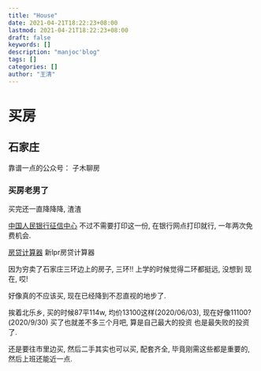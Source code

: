 ```yaml
---
title: "House"
date: 2021-04-21T18:22:23+08:00
lastmod: 2021-04-21T18:22:23+08:00
draft: false
keywords: []
description: "manjoc'blog"
tags: []
categories: []
author: "王清"
---
```


# 买房

## 石家庄

靠谱一点的公众号： 子木聊房

### 买房老男了

买完还一直降降降, 渣渣

[中国人民银行征信中心](http://www.pbccrc.org.cn/zxzx/lxfs/lxfs.shtml) 不过不需要打印这一份, 在银行网点打印就行, 一年两次免费机会.

[房贷计算器](http://www.baiozhuntuixing.com/) 新lpr房贷计算器

因为穷卖了石家庄三环边上的房子, 三环!! 上学的时候觉得二环都挺远, 没想到 现在, 哎!

好像真的不应该买, 现在已经降到不忍直视的地步了.

挨着北乐乡, 买的时候87平114w, 均价13100这样(2020/06/03), 现在好像11100?(2020/9/30) 买了也就差不多三个月吧, 算是自己最大的投资 也是最失败的投资了.

还是要往市里边买, 然后二手其实也可以买, 配套齐全, 毕竟刚需这些都是重要的, 然后上班还能近一点.